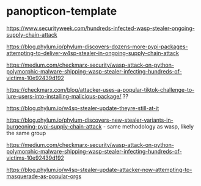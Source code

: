 # panopticon-template

https://www.securityweek.com/hundreds-infected-wasp-stealer-ongoing-supply-chain-attack

https://blog.phylum.io/phylum-discovers-dozens-more-pypi-packages-attempting-to-deliver-w4sp-stealer-in-ongoing-supply-chain-attack

https://medium.com/checkmarx-security/wasp-attack-on-python-polymorphic-malware-shipping-wasp-stealer-infecting-hundreds-of-victims-10e92439d192

https://checkmarx.com/blog/attacker-uses-a-popular-tiktok-challenge-to-lure-users-into-installing-malicious-package/ ??

https://blog.phylum.io/w4sp-stealer-update-theyre-still-at-it

https://blog.phylum.io/phylum-discovers-new-stealer-variants-in-burgeoning-pypi-supply-chain-attack - same methodology as wasp, likely the same group

https://medium.com/checkmarx-security/wasp-attack-on-python-polymorphic-malware-shipping-wasp-stealer-infecting-hundreds-of-victims-10e92439d192

https://blog.phylum.io/w4sp-stealer-update-attacker-now-attempting-to-masquerade-as-popular-orgs
